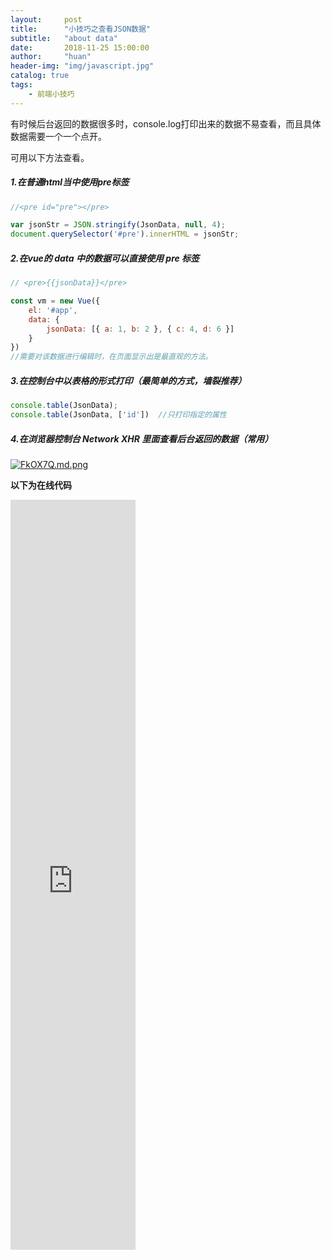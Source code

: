 ```yaml
---
layout:     post
title:      "小技巧之查看JSON数据"
subtitle:   "about data"
date:       2018-11-25 15:00:00
author:     "huan"
header-img: "img/javascript.jpg"
catalog: true
tags:
    - 前端小技巧
---
```


有时候后台返回的数据很多时，console.log打印出来的数据不易查看，而且具体数据需要一个一个点开。

可用以下方法查看。

##### 1.在普通html当中使用pre标签

```javascript
//<pre id="pre"></pre>

var jsonStr = JSON.stringify(JsonData, null, 4);
document.querySelector('#pre').innerHTML = jsonStr;
```



##### 2.在vue的 data 中的数据可以直接使用 pre 标签

```javascript
// <pre>{{jsonData}}</pre>

const vm = new Vue({
    el: '#app',
    data: {
        jsonData: [{ a: 1, b: 2 }, { c: 4, d: 6 }]
    }
})
//需要对该数据进行编辑时，在页面显示出是最直观的方法。
```



##### 3.在控制台中以表格的形式打印（最简单的方式，墙裂推荐）

```javascript
console.table(JsonData);
console.table(JsonData, ['id'])  //只打印指定的属性
```



##### 4.在浏览器控制台 Network   XHR  里面查看后台返回的数据（常用）

[![FkOX7Q.md.png](https://s1.ax1x.com/2018/11/25/FkOX7Q.md.png)](https://imgchr.com/i/FkOX7Q)



**以下为在线代码**

 <iframe name="myiframe" id="myrame" src="https://codepen.io/lichenghuan/pen/RqJbGx/?editors=1000" frameborder="0" align="left" width="200" height="1200" scrolling="yes">
            <p>你的浏览器不支持iframe标签</p>
        </iframe>











